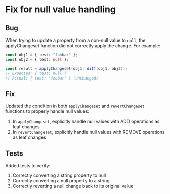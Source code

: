 # Fix for null value handling

## Bug
When trying to update a property from a non-null value to `null`, the applyChangeset function did not correctly apply the change. For example:

```typescript
const obj1 = { test: "foobar" };
const obj2 = { test: null };

const result = applyChangeset(obj1, diff(obj1, obj2));
// Expected: { test: null }
// Actual: { test: "foobar" } (unchanged)
```

## Fix
Updated the condition in both `applyChangeset` and `revertChangeset` functions to properly handle null values:

1. In `applyChangeset`, explicitly handle null values with ADD operations as leaf changes
2. In `revertChangeset`, explicitly handle null values with REMOVE operations as leaf changes

## Tests
Added tests to verify:
1. Correctly converting a string property to null
2. Correctly converting a null property to a string
3. Correctly reverting a null change back to its original value